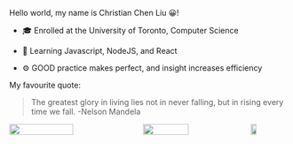 Hello world, my name is Christian Chen Liu 😀!


  * 🎓 Enrolled at the University of Toronto, Computer Science

  * 📖 Learning Javascript, NodeJS, and React

  * ⚙️ GOOD practice makes perfect, and insight increases efficiency



My favourite quote:

  > The greatest glory in living lies not in never falling, but in rising every time we fall. -Nelson Mandela

<div class='container' style="display:flex;">
<img style="height: auto; width: 50%;" class="img" src="https://github-readme-stats.vercel.app/api?username=ChristianChenLiu&show_icons=true&theme=dracula&count_private=true" />
&nbsp;
&nbsp;
<img style="height: auto; width: 42%;" class="img" src="https://github-readme-stats.vercel.app/api/top-langs/?username=ChristianChenLiu&theme=dracula&langs_count=8&layout=compact" />
<img style="height: auto; width: 15%;" class="img" src="https://komarev.com/ghpvc/?username=ChristianChenLiu&color=lightgrey" />
</div>

<!---
ChristianChenLiu/ChristianChenLiu is a ✨ special ✨ repository because its `README.md` (this file) appears on your GitHub profile.
You can click the Preview link to take a look at your changes.
--->


